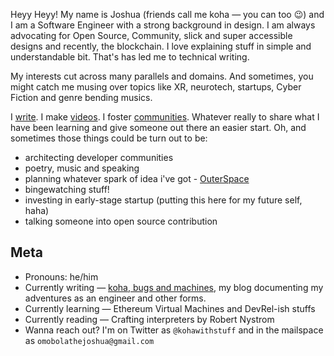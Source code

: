 Heyy Heyy! My name is Joshua (friends call me koha — you can too 😉) and I am a Software Engineer with a strong background in design. I am always advocating for Open Source, Community, slick and super accessible designs and recently, the blockchain. I love explaining stuff in simple and understandable bit. That's has led me to technical writing.

My interests cut across many parallels and domains. And sometimes, you might catch me musing over topics like XR, neurotech, startups, Cyber Fiction and genre bending musics.

I [write](https://koha.hashnode.dev). I make [videos](https://www.youtube.com/@kohawithstuff). I foster [communities](https://dub.sh/abyteofkoha). Whatever really to share what I have been learning and give someone out there an easier start. Oh, and sometimes those things could be turn out to be:

- architecting developer communities 
- poetry, music and speaking
- planning whatever spark of idea i've got - [OuterSpace]()
- bingewatching stuff!
- investing in early-stage startup (putting this here for my future self, haha)
- talking someone into open source contribution

## Meta

- Pronouns: he/him
- Currently writing — [koha, bugs and machines](https://koha.hashnode.dev), my blog documenting my adventures as an engineer and other forms.
- Currently learning — Ethereum Virtual Machines and DevRel-ish stuffs
- Currently reading — Crafting interpreters by Robert Nystrom
- Wanna reach out? I'm on Twitter as `@kohawithstuff` and in the mailspace as `omobolathejoshua@gmail.com`
